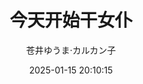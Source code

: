 ---
title: "今天开始干女仆"
type: "manga"
layout: "single"
resources:
  - src: "**.jpg"
author: 苍井ゆうま·カルカン子
source: "@eee鹅鹅鹅怪叫鹅"
translation: "@马拉桑喝酒醉"
typesetting: "@马拉桑喝酒醉"
tags:
  - 汉化
date: 2025-01-15 20:10:15
mediaType: manga
category: "汉化"
showWordCount: false
---